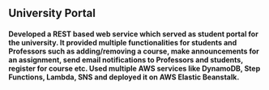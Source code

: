 ## University Portal 
#### Developed a REST based web service which served as student portal for the university. It provided multiple functionalities for students and Professors such as adding/removing a course, make announcements for an assignment, send email notifications to Professors and students, register for course etc. Used multiple AWS services like DynamoDB, Step Functions, Lambda, SNS and deployed it on AWS Elastic Beanstalk.
